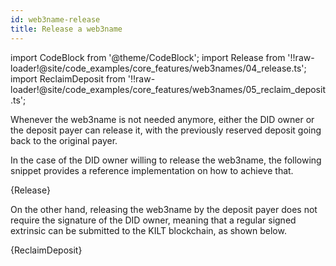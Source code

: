 ```yaml
---
id: web3name-release
title: Release a web3name
---
```


import CodeBlock from '@theme/CodeBlock';
import Release from '!!raw-loader!@site/code_examples/core_features/web3names/04_release.ts';
import ReclaimDeposit from '!!raw-loader!@site/code_examples/core_features/web3names/05_reclaim_deposit.ts';

Whenever the web3name is not needed anymore, either the DID owner or the deposit payer can release it, with the previously reserved deposit going back to the original payer.

In the case of the DID owner willing to release the web3name, the following snippet provides a reference implementation on how to achieve that.

<CodeBlock className="language-ts">
  {Release}
</CodeBlock>

On the other hand, releasing the web3name by the deposit payer does not require the signature of the DID owner, meaning that a regular signed extrinsic can be submitted to the KILT blockchain, as shown below.

<CodeBlock className="language-ts">
  {ReclaimDeposit}
</CodeBlock>